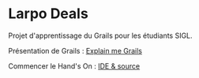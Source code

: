 Larpo Deals
===========

Projet d'apprentissage du Grails pour les étudiants SIGL.

Présentation de Grails : [Explain me Grails](larpomatic.github.io/larpo-deals/p/)

Commencer le Hand's On : [IDE & source](hands-on/p1.md "Part 1")
